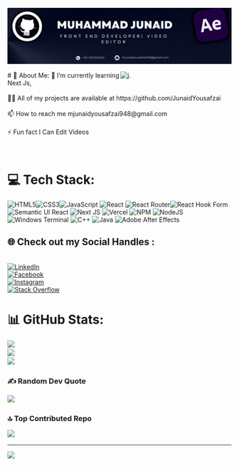 ![logo](https://github.com/JunaidYousafzai/JunaidYousafzai/blob/main/Github%20Banner.jpeg)

<img  align="right" alt="j." width="250"  src="https://media0.giphy.com/media/zhYSVCirREeIZtONCI/200.gif">
# 💫 About Me:
🌱 I’m currently learning Next Js,<br><br>👨‍💻 All of my projects are available at https://github.com/JunaidYousafzai<br><br>📫 How to reach me mjunaidyousafzai948@gmail.com<br><br>⚡ Fun fact I Can Edit Videos
<br />
<br />
<br />

# 💻 Tech Stack:
![HTML5](https://img.shields.io/badge/html5-%23E34F26.svg?style=for-the-badge&logo=html5&logoColor=white)![CSS3](https://img.shields.io/badge/css3-%231572B6.svg?style=for-the-badge&logo=css3&logoColor=white)![JavaScript](https://img.shields.io/badge/javascript-%23323330.svg?style=for-the-badge&logo=javascript&logoColor=%23F7DF1E) ![React](https://img.shields.io/badge/react-%2320232a.svg?style=for-the-badge&logo=react&logoColor=%2361DAFB) ![React Router](https://img.shields.io/badge/React_Router-CA4245?style=for-the-badge&logo=react-router&logoColor=white)![React Hook Form](https://img.shields.io/badge/React%20Hook%20Form-%23EC5990.svg?style=for-the-badge&logo=reacthookform&logoColor=white) ![Semantic UI React](https://img.shields.io/badge/Semantic%20UI%20React-%2335BDB2.svg?style=for-the-badge&logo=SemanticUIReact&logoColor=white) ![Next JS](https://img.shields.io/badge/Next-black?style=for-the-badge&logo=next.js&logoColor=white) ![Vercel](https://img.shields.io/badge/vercel-%23000000.svg?style=for-the-badge&logo=vercel&logoColor=white) ![NPM](https://img.shields.io/badge/NPM-%23CB3837.svg?style=for-the-badge&logo=npm&logoColor=white) ![NodeJS](https://img.shields.io/badge/node.js-6DA55F?style=for-the-badge&logo=node.js&logoColor=white) ![Windows Terminal](https://img.shields.io/badge/Windows%20Terminal-%234D4D4D.svg?style=for-the-badge&logo=windows-terminal&logoColor=white)
![C++](https://img.shields.io/badge/c++-%2300599C.svg?style=for-the-badge&logo=c%2B%2B&logoColor=white) ![Java](https://img.shields.io/badge/java-%23ED8B00.svg?style=for-the-badge&logo=openjdk&logoColor=white) 
![Adobe After Effects](https://img.shields.io/badge/Adobe%20After%20Effects-9999FF.svg?style=for-the-badge&logo=Adobe%20After%20Effects&logoColor=white)

## 🌐 Check out my Social Handles :
<br/>
<a href="https://www.linkedin.com/in/junaid-yousafzai-980b27262/" target="_blank">
    <img src="https://img.shields.io/badge/LinkedIn-%230077B5.svg?logo=linkedin&logoColor=white" alt="LinkedIn">
</a>
<br/>
<a href="https://www.facebook.com/junaid.yousafzai.140" target="_blank">
    <img src="https://img.shields.io/badge/Facebook-%231877F2.svg?logo=Facebook&logoColor=white" alt="Facebook">
</a>
<br/>
<a href="https://www.instagram.com/junaid.webdev/?igshid=azh4NnpyejhjNDl4" target="_blank">
    <img src="https://img.shields.io/badge/Instagram-%23E4405F.svg?logo=Instagram&logoColor=white" alt="Instagram">
</a>

<br/>
<a href="https://stackoverflow.com/users/27088659/junaid-muhammad" target="_blank">
    <img src="https://img.shields.io/badge/-Stackoverflow-FE7A16?logo=stack-overflow&logoColor=white" alt="Stack Overflow">
</a>


# 📊 GitHub Stats:
![](https://github-readme-stats.vercel.app/api?username=JunaidYousafzai&theme=dark&hide_border=false&include_all_commits=false&count_private=false)<br/>
![](https://github-readme-streak-stats.herokuapp.com/?user=JunaidYousafzai&theme=dark&hide_border=false)<br/>
![](https://github-readme-stats.vercel.app/api/top-langs/?username=JunaidYousafzai&theme=dark&hide_border=false&include_all_commits=false&count_private=false&layout=compact)

### ✍️ Random Dev Quote
![](https://quotes-github-readme.vercel.app/api?type=horizontal&theme=radical)

### 🔝 Top Contributed Repo
![](https://github-contributor-stats.vercel.app/api?username=JunaidYousafzai&limit=5&theme=dark&combine_all_yearly_contributions=true)

---
[![](https://visitcount.itsvg.in/api?id=JunaidYousafzai&icon=0&color=0)](https://visitcount.itsvg.in)

